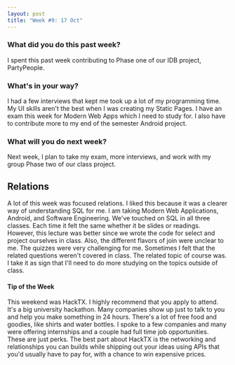 ```yaml
---
layout: post
title: "Week #9: 17 Oct"
---
```


<h3> What did you do this past week? </h3>
I spent this past week contributing to Phase one of our IDB project, PartyPeople.
<h3> What's in your way? </h3>
I had a few interviews that kept me took up a lot of my programming time. My UI skills aren't the best when I was creating my Static Pages. I have an exam this week for Modern Web Apps which I need to study for. I also have to contribute more to my end of the semester Android project. 
<h3> What will you do next week? </h3>
Next week, I plan to take my exam, more interviews, and work with my group Phase two of our class project. 
<h2> Relations </h2>
A lot of this week was focused relations. I liked this because it was a clearer way of understanding SQL for me. I am taking Modern Web Applications, Android, and Software Engineering. We've touched on SQL in all three classes. Each time it felt the same whether it be slides or readings. However, this lecture was better since we wrote the code for select and project ourselves in class. Also, the different flavors of join were unclear to me. The quizzes were very challenging for me. Sometimes I felt that the related questions weren't covered in class. The related topic of course was. I take it as sign that I'll need to do more studying on the topics outside of class.
<h4> Tip of the Week </h4>
This weekend was HackTX. I highly recommend that you apply to attend. It's a big university hackathon. Many companies show up just to talk to you and help you make something in 24 hours. There's a lot of free food and goodies, like shirts and water bottles. I spoke to a few companies and many were offering internships and a couple had full time job opportunities. These are just perks. The best part about HackTX is the networking and relationships you can builds while shipping out your ideas using APIs that you'd usually have to pay for, with a chance to win expensive prices.
